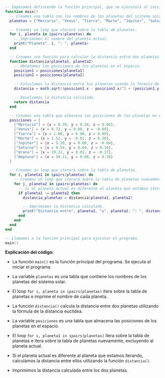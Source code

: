 ```lua
-- Empezamos definiendo la función principal, que se ejecutará al iniciar el programa.
function main()
  -- Creamos una tabla con los nombres de los planetas del sistema solar.
  planetas = {"Mercurio", "Venus", "Tierra", "Marte", "Júpiter", "Saturno", "Urano", "Neptuno"}

  -- Creamos un loop que iterará sobre la tabla de planetas.
  for i, planeta in ipairs(planetas) do
    -- Imprimimos el nombre del planeta actual.
    print("Planeta", i, ": ", planeta)
  end

  -- Creamos una función para calcular la distancia entre dos planetas.
  function distancia(planeta1, planeta2)
    -- Obtenemos las posiciones de los planetas en el espacio.
    posicion1 = posiciones[planeta1]
    posicion2 = posiciones[planeta2]

    -- Calculamos la distancia entre los planetas usando la fórmula de la distancia euclídea.
    distancia = math.sqrt((posicion1.x - posicion2.x)^2 + (posicion1.y - posicion2.y)^2 + (posicion1.z - posicion2.z)^2)

    -- Devolvemos la distancia calculada.
    return distancia
  end

  -- Creamos una tabla que almacena las posiciones de los planetas en el espacio.
  posiciones = {
    ["Mercurio"] = {x = 0.39, y = 0.24, z = 0.06},
    ["Venus"] = {x = 0.72, y = 0.00, z = -0.09},
    ["Tierra"] = {x = 1.00, y = 0.00, z = 0.00},
    ["Marte"] = {x = 1.52, y = -0.01, z = 0.10},
    ["Júpiter"] = {x = 5.20, y = 0.08, z = -0.04},
    ["Saturno"] = {x = 9.54, y = 0.04, z = 0.16},
    ["Urano"] = {x = 19.22, y = 0.01, z = -0.17},
    ["Neptuno"] = {x = 30.11, y = 0.00, z = 0.30}
  }

  -- Creamos un loop que iterará sobre la tabla de planetas.
  for i, planeta1 in ipairs(planetas) do
    -- Creamos un loop que iterará sobre la tabla de planetas nuevamente, excluyendo al planeta actual.
    for j, planeta2 in ipairs(planetas) do
      -- Si el planeta actual es diferente al planeta que estamos iterando, calculamos la distancia entre ellos.
      if planeta1 ~= planeta2 then
        distancia_planetas = distancia(planeta1, planeta2)

        -- Imprimimos la distancia calculada.
        print("Distancia entre", planeta1, "y", planeta2, ": ", distancia_planetas, "AU")
      end
    end
  end
end

-- Llamamos a la función principal para ejecutar el programa.
main()
```

**Explicación del código:**

* La función `main()` es la función principal del programa. Se ejecuta al iniciar el programa.

* La variable `planetas` es una tabla que contiene los nombres de los planetas del sistema solar.

* El loop `for i, planeta in ipairs(planetas)` itera sobre la tabla de planetas e imprime el nombre de cada planeta.

* La función `distancia()` calcula la distancia entre dos planetas utilizando la fórmula de la distancia euclídea.

* La variable `posiciones` es una tabla que almacena las posiciones de los planetas en el espacio.

* El loop `for i, planeta1 in ipairs(planetas)` itera sobre la tabla de planetas e itera sobre la tabla de planetas nuevamente, excluyendo al planeta actual.

* Si el planeta actual es diferente al planeta que estamos iterando, calculamos la distancia entre ellos utilizando la función `distancia()`.

* Imprimimos la distancia calculada entre los dos planetas.